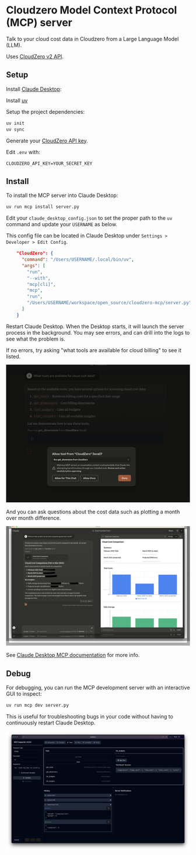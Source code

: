 # Cloudzero Model Context Protocol (MCP) server

Talk to your cloud cost data in Cloudzero from a Large Language Model (LLM).

Uses [CloudZero v2 API](https://docs.cloudzero.com/reference/introduction).

## Setup

Install [Claude Desktop](https://claude.ai/download):

Install [uv](https://docs.astral.sh/uv/)

Setup the project dependencies:

```bash
uv init
uv sync
```

Generate your [CloudZero API key](https://app.cloudzero.com/organization/api-keys).

Edit `.env` with:

```text
CLOUDZERO_API_KEY=YOUR_SECRET_KEY
```


## Install

To install the MCP server into Claude Desktop:

```bash
uv run mcp install server.py
```

Edit your `claude_desktop_config.json` to set the proper path to the `uv` command and update your `USERNAME` as below.

This config file can be located in Claude Desktop under `Settings > Developer > Edit Config`.

```json
    "CloudZero": {
      "command": "/Users/USERNAME/.local/bin/uv",
      "args": [
        "run",
        "--with",
        "mcp[cli]",
        "mcp",
        "run",
        "/Users/USERNAME/workspace/open_source/cloudzero-mcp/server.py"
      ]
    }
```

Restart Claude Desktop.  When the Desktop starts, it will launch the server process in the background.
You may see errors, and can drill into the logs to see what the problem is.

If no errors, try asking "what tools are available for cloud billing" to see it listed.

![which tools available](images/which_tools_available.png)

And you can ask questions about the cost data such as plotting a month over month difference.

![monthly diff](images/month_over_month.png)

See [Claude Desktop MCP documentation](https://modelcontextprotocol.io/quickstart/user) for more info.

## Debug

For debugging, you can run the MCP development server with an interactive GUI to inspect:

```bash
uv run mcp dev server.py
```

This is useful for troubleshooting bugs in your code without having to continuously restart Claude Desktop.

![mcp inspector](images/mcp_inspector.png)
